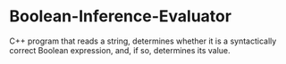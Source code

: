 # Boolean-Inference-Evaluator
C++ program that reads a string, determines whether it is a syntactically correct Boolean expression, and, if so, determines its value.

